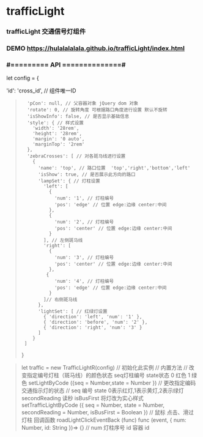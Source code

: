 # trafficLight
### trafficLight 交通信号灯组件
### DEMO https://hulalalalala.github.io/trafficLight/index.html

### #========= API ==============#

> 
let config = {
>   
'id': 'cross_id', // 组件唯一ID
>       'pCon': null, // 父容器对象 jQuery dom 对象
>       'rotate': 0, // 旋转角度 可根据路口角度进行设置 默认不旋转
>       'isShowInfo': false, // 是否显示基础信息
>       'style': { // 样式设置
>         'width': '28rem',
>         'height': '28rem',
>         'margin': '0 auto',
>         'marginTop': '2rem'
>       },
>       'zebraCrosses': [ // 对各斑马线进行设置
>         {
>           'name': 'top', // 路口位置  'top','right','bottom','left'
>           'isShow': true, // 是否展示此方向的路口
>           'lampSet': { // 灯柱设置
>             'left': [
>               {
>                 'num': '1', // 灯柱编号
>                 'pos': 'edge' // 位置 edge:边缘 center:中间
>               },
>               {
>                 'num': '2', // 灯柱编号
>                 'pos': 'center' // 位置 edge:边缘 center:中间
>               }
>             ], // 左侧斑马线
>             'right': [
>               {
>                 'num': '3', // 灯柱编号
>                 'pos': 'center' // 位置 edge:边缘 center:中间
>               },
>              {
>                 'num': '4', // 灯柱编号
>                 'pos': 'edge' // 位置 edge:边缘 center:中间
>               }
>             ]// 右侧斑马线
>           },
>           'lightSet': [ // 红绿灯设置
>             { 'direction': 'left', 'num': '1' },
>             { 'direction': 'before', 'num': '2' },
>             { 'direction': 'right', 'num': '3' }
>           ]
>         }
>      ]
> }

>  let traffic = new TrafficLightR(config) // 初始化此实例
>  // 内置方法
>  // 改变指定编号灯柱（斑马线）的颜色状态 seq灯柱编号 state状态 0 红色 1 绿色
>  setLightByCode ({seq = Number,state = Number })
>  // 更改指定编码交通指示灯的状态
>  // seq 编号 state 0表示红灯,1表示黄灯,2表示绿灯 secondReading 读秒 isBusFirst 将灯改为实心样式
>  setTrafficLightByCode ({ seq = Number, state = Number, secondReading = Number, isBusFirst = Boolean }) 
>  // 鼠标 点击、滑过 灯柱 回调函数
>  roadLightClickEventBack (func)
>  func (event, { num: Number, id: String })=> {} // num 灯柱序号 id 容器 id
